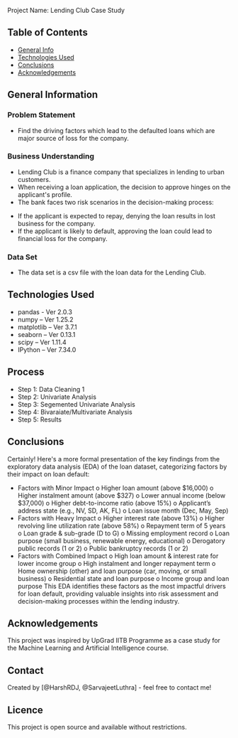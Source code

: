 Project Name: Lending Club Case Study

## Table of Contents
* [General Info](#general-information)
* [Technologies Used](#technologies-used)
* [Conclusions](#conclusions)
* [Acknowledgements](#acknowledgements)

## General Information

### Problem Statement
* Find the driving factors which lead to the defaulted loans which are major source of loss for the company.

### Business Understanding 
* Lending Club is a finance company that specializes in lending to urban customers.
* When receiving a loan application, the decision to approve hinges on the applicant's profile.
* The bank faces two risk scenarios in the decision-making process:
- If the applicant is expected to repay, denying the loan results in lost business for the company.
- If the applicant is likely to default, approving the loan could lead to financial loss for the company.

### Data Set
* The data set is a csv file with the loan data for the Lending Club.

## Technologies Used
* pandas - Ver 2.0.3
* numpy – Ver 1.25.2
* matplotlib – Ver 3.7.1
* seaborn – Ver 0.13.1
* scipy – Ver 1.11.4
* IPython – Ver 7.34.0

## Process
* Step 1: Data Cleaning 1  
* Step 2: Univariate Analysis
* Step 3: Segemented Univariate Analysis
* Step 4: Bivaraiate/Multivariate Analysis
* Step 5: Results 

## Conclusions
Certainly! Here's a more formal presentation of the key findings from the exploratory data analysis (EDA) of the loan dataset, categorizing factors by their impact on loan default:

* Factors with Minor Impact
o Higher loan amount (above $16,000)
o Higher instalment amount (above $327)
o Lower annual income (below $37,000)
o Higher debt-to-income ratio (above 15%)
o Applicant’s address state (e.g., NV, SD, AK, FL)
o Loan issue month (Dec, May, Sep)
* Factors with Heavy Impact
o Higher interest rate (above 13%)
o Higher revolving line utilization rate (above 58%)
o Repayment term of 5 years
o Loan grade & sub-grade (D to G)
o Missing employment record
o Loan purpose (small business, renewable energy, educational)
o Derogatory public records (1 or 2)
o Public bankruptcy records (1 or 2)
* Factors with Combined Impact
o High loan amount & interest rate for lower income group
o High instalment and longer repayment term
o Home ownership (other) and loan purpose (car, moving, or small business)
o Residential state and loan purpose
o Income group and loan purpose
This EDA identifies these factors as the most impactful drivers for loan default, providing valuable insights into risk assessment and decision-making processes within the lending industry.


## Acknowledgements
This project was inspired by UpGrad IITB Programme as a case study for the Machine Learning and Artificial Intelligence course.

## Contact
Created by [@HarshRDJ, @SarvajeetLuthra] - feel free to contact me!

## Licence
This project is open source and available without restrictions.

